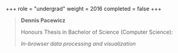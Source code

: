 +++
role = "undergrad"
weight = 2016
completed = false
+++

> **Dennis Pacewicz**
>
> Honours Thesis in Bachelor of Science (Computer Science):
>
> *In-browser data processing and visualization*


